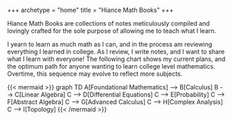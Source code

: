 +++
archetype = "home"
title = "Hiance Math Books"
+++

Hiance Math Books are collections of notes meticulously compiled and lovingly crafted for the sole purpose of allowing me to teach what I learn.

I yearn to learn as much math as I can, and in the process am reviewing everything I learned in college. As I review, I write notes, and I want to share what I learn with everyone! The following chart shows my current plans, and the optimum path for anyone wanting to learn college level mathematics. Overtime, this sequence may evolve to reflect more subjects.

{{< mermaid >}}
graph TD
    A[Foundational Mathematics] --> B[Calculus]
    B --> C[Linear Algebra]
    C --> D[Differential Equations]
    C --> E[Probability]
    C --> F[Abstract Algebra]
    C --> G[Advanced Calculus]
    C --> H[Complex Analysis]
    C --> I[Topology]
{{< /mermaid >}}